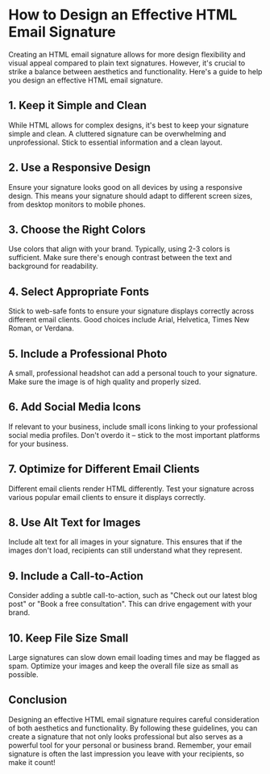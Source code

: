 # How to Design an Effective HTML Email Signature

Creating an HTML email signature allows for more design flexibility and visual appeal compared to plain text signatures. However, it's crucial to strike a balance between aesthetics and functionality. Here's a guide to help you design an effective HTML email signature.

## 1. Keep it Simple and Clean

While HTML allows for complex designs, it's best to keep your signature simple and clean. A cluttered signature can be overwhelming and unprofessional. Stick to essential information and a clean layout.

## 2. Use a Responsive Design

Ensure your signature looks good on all devices by using a responsive design. This means your signature should adapt to different screen sizes, from desktop monitors to mobile phones.

## 3. Choose the Right Colors

Use colors that align with your brand. Typically, using 2-3 colors is sufficient. Make sure there's enough contrast between the text and background for readability.

## 4. Select Appropriate Fonts

Stick to web-safe fonts to ensure your signature displays correctly across different email clients. Good choices include Arial, Helvetica, Times New Roman, or Verdana.

## 5. Include a Professional Photo

A small, professional headshot can add a personal touch to your signature. Make sure the image is of high quality and properly sized.

## 6. Add Social Media Icons

If relevant to your business, include small icons linking to your professional social media profiles. Don't overdo it – stick to the most important platforms for your business.

## 7. Optimize for Different Email Clients

Different email clients render HTML differently. Test your signature across various popular email clients to ensure it displays correctly.

## 8. Use Alt Text for Images

Include alt text for all images in your signature. This ensures that if the images don't load, recipients can still understand what they represent.

## 9. Include a Call-to-Action

Consider adding a subtle call-to-action, such as "Check out our latest blog post" or "Book a free consultation". This can drive engagement with your brand.

## 10. Keep File Size Small

Large signatures can slow down email loading times and may be flagged as spam. Optimize your images and keep the overall file size as small as possible.

## Conclusion

Designing an effective HTML email signature requires careful consideration of both aesthetics and functionality. By following these guidelines, you can create a signature that not only looks professional but also serves as a powerful tool for your personal or business brand. Remember, your email signature is often the last impression you leave with your recipients, so make it count!
